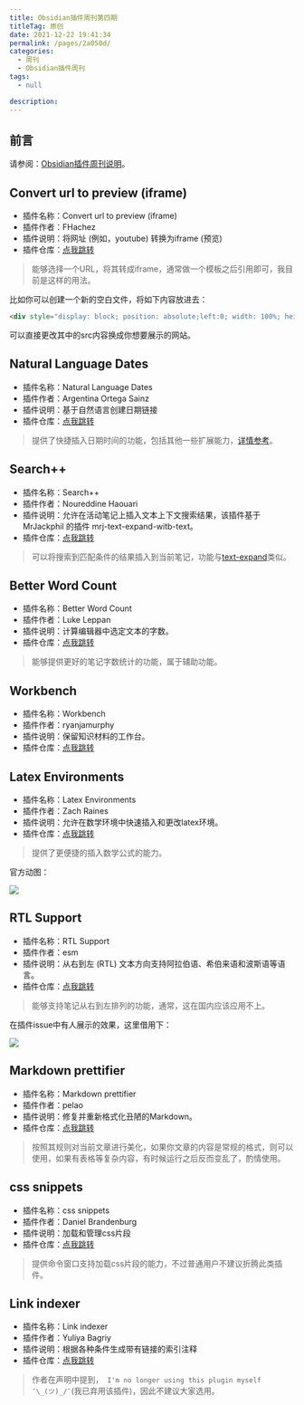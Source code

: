 ```yaml
---
title: Obsidian插件周刊第四期
titleTag: 原创
date: 2021-12-22 19:41:34
permalink: /pages/2a050d/
categories: 
  - 周刊
  - Obsidian插件周刊
tags: 
  - null

description: 
---
```


## 前言

请参阅：[Obsidian插件周刊说明](https://wiki.eryajf.net/pages/bcc523/)。

## Convert url to preview (iframe)

- 插件名称：Convert url to preview (iframe)
- 插件作者：FHachez
- 插件说明：将网址 (例如，youtube) 转换为iframe (预览)
- 插件仓库：[点我跳转](https://github.com/FHachez/obsidian-convert-url-to-iframe)

> 能够选择一个URL，将其转成iframe，通常做一个模板之后引用即可，我目前是这样的用法。

比如你可以创建一个新的空白文件，将如下内容放进去：

```html
<div style="display: block; position: absolute;left:0; width: 100%; height: 100%; --aspect-ratio:9/16; padding-bottom: calc(var(--aspect-ratio) * 100%);"><iframe src="https://wiki.eryajf.net" allow="fullscreen" style="position: absolute; top: 0px; left: 0px; height: 100%; width: 100%;"></iframe></div>
```

可以直接更改其中的src内容换成你想要展示的网站。


## Natural Language Dates

- 插件名称：Natural Language Dates
- 插件作者：Argentina Ortega Sainz
- 插件说明：基于自然语言创建日期链接
- 插件仓库：[点我跳转](https://github.com/argenos/nldates-obsidian)

> 提供了快捷插入日期时间的功能，包括其他一些扩展能力，[详情参考](https://wiki.eryajf.net/pages/6ed7fe/#natural-language-dates)。

## Search++

- 插件名称：Search++
- 插件作者：Noureddine Haouari
- 插件说明：允许在活动笔记上插入文本上下文搜索结果，该插件基于 MrJackphil 的插件 mrj-text-expand-witb-text。
- 插件仓库：[点我跳转](https://github.com/nhaouari/searchpp)

> 可以将搜索到匹配条件的结果插入到当前笔记，功能与[text-expand](https://wiki.eryajf.net/pages/58b1b7/#text-expand)类似。

## Better Word Count

- 插件名称：Better Word Count
- 插件作者：Luke Leppan
- 插件说明：计算编辑器中选定文本的字数。
- 插件仓库：[点我跳转](https://github.com/lukeleppan/better-word-count)

> 能够提供更好的笔记字数统计的功能，属于辅助功能。

## Workbench

- 插件名称：Workbench
- 插件作者：ryanjamurphy
- 插件说明：保留知识材料的工作台。
- 插件仓库：[点我跳转](https://github.com/ryanjamurphy/workbench-obsidian)

## Latex Environments

- 插件名称：Latex Environments
- 插件作者：Zach Raines
- 插件说明：允许在数学环境中快速插入和更改latex环境。
- 插件仓库：[点我跳转](https://github.com/raineszm/obsidian-latex-environments)

> 提供了更便捷的插入数学公式的能力。

官方动图：

![](http://t.eryajf.net/imgs/2021/12/e98e714379453a35.gif)

## RTL Support

- 插件名称：RTL Support
- 插件作者：esm
- 插件说明：从右到左 (RTL) 文本方向支持阿拉伯语、希伯来语和波斯语等语言。
- 插件仓库：[点我跳转](https://github.com/esm7/obsidian-rtl)

> 能够支持笔记从右到左排列的功能，通常，这在国内应该应用不上。

在插件issue中有人展示的效果，这里借用下：

![](http://t.eryajf.net/imgs/2021/12/2888609aec74ad65.png)

## Markdown prettifier

- 插件名称：Markdown prettifier
- 插件作者：pelao
- 插件说明：修复并重新格式化丑陋的Markdown。
- 插件仓库：[点我跳转](https://github.com/cristianvasquez/obsidian-prettify)

> 按照其规则对当前文章进行美化，如果你文章的内容是常规的格式，则可以使用，如果有表格等复杂内容，有时候运行之后反而变乱了，酌情使用。

## css snippets

- 插件名称：css snippets
- 插件作者：Daniel Brandenburg
- 插件说明：加载和管理css片段
- 插件仓库：[点我跳转](https://github.com/jdbrice/obsidian-css-snippets)

> 提供命令窗口支持加载css片段的能力，不过普通用户不建议折腾此类插件。

## Link indexer

- 插件名称：Link indexer
- 插件作者：Yuliya Bagriy
- 插件说明：根据各种条件生成带有链接的索引注释
- 插件仓库：[点我跳转](https://github.com/aviskase/obsidian-link-indexer)

> 作者在声明中提到，` I'm no longer using this plugin myself ¯\_(ツ)_/¯`(我已弃用该插件)，因此不建议大家选用。